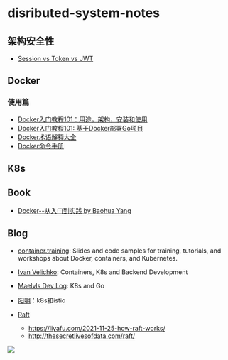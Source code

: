 # disributed-system-notes

## 架构安全性

* [Session vs Token vs JWT](./security/01)

  

## Docker

### 使用篇

* [Docker入门教程101：用途，架构，安装和使用](./docker/01)
* [Docker入门教程101: 基于Docker部署Go项目](./docker/02)
* [Docker术语解释大全](./docker/03)
* [Docker命令手册](./docker/04)



## K8s



## Book

* [Docker--从入门到实践 by Baohua Yang ](https://yeasy.gitbook.io/docker_practice/)

  

## Blog

* [container.training](https://github.com/jpetazzo/container.training): Slides and code samples for training, tutorials, and workshops about Docker, containers, and Kubernetes.

* [Ivan Velichko](https://github.com/iximiuz): Containers, K8s and Backend Development
* [Maelvls Dev Log](https://maelvls.dev/about/): K8s and Go
* [阳明](https://www.qikqiak.com/)：k8s和istio
* [Raft](https://raft.github.io/)
  * https://liyafu.com/2021-11-25-how-raft-works/
  * http://thesecretlivesofdata.com/raft/


![](./img/wechat.png)
